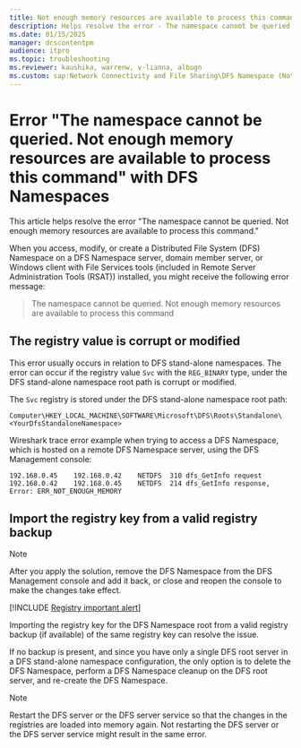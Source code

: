 ```yaml
---
title: Not enough memory resources are available to process this command error
description: Helps resolve the error - The namespace cannot be queried. Not enough memory resources are available to process this command.
ms.date: 01/15/2025
manager: dcscontentpm
audience: itpro
ms.topic: troubleshooting
ms.reviewer: kaushika, warrenw, v-lianna, albugn
ms.custom: sap:Network Connectivity and File Sharing\DFS Namespace (Not Replication), csstroubleshoot
---
```

# Error "The namespace cannot be queried. Not enough memory resources are available to process this command" with DFS Namespaces

This article helps resolve the error "The namespace cannot be queried. Not enough memory resources are available to process this command."

When you access, modify, or create a Distributed File System (DFS) Namespace on a DFS Namespace server, domain member server, or Windows client with File Services tools (included in Remote Server Administration Tools (RSAT)) installed, you might receive the following error message:

> The namespace cannot be queried. Not enough memory resources are available to process this command

## The registry value is corrupt or modified

This error usually occurs in relation to DFS stand-alone namespaces. The error can occur if the registry value `Svc` with the `REG_BINARY` type, under the DFS stand-alone namespace root path is corrupt or modified.

The `Svc` registry is stored under the DFS stand-alone namespace root path:

`Computer\HKEY_LOCAL_MACHINE\SOFTWARE\Microsoft\DFS\Roots\Standalone\<YourDfsStandaloneNamespace>`

Wireshark trace error example when trying to access a DFS Namespace, which is hosted on a remote DFS Namespace server, using the DFS Management console: 

```output
192.168.0.45	192.168.0.42	NETDFS	310	dfs_GetInfo request
192.168.0.42	192.168.0.45	NETDFS	214	dfs_GetInfo response, Error: ERR_NOT_ENOUGH_MEMORY
```

## Import the registry key from a valid registry backup

> [!NOTE]
> After you apply the solution, remove the DFS Namespace from the DFS Management console and add it back, or close and reopen the console to make the changes take effect.

[!INCLUDE [Registry important alert](../../includes/registry-important-alert.md)]

Importing the registry key for the DFS Namespace root from a valid registry backup (if available) of the same registry key can resolve the issue.

If no backup is present, and since you have only a single DFS root server in a DFS stand-alone namespace configuration, the only option is to delete the DFS Namespace, perform a DFS Namespace cleanup on the DFS root server, and re-create the DFS Namespace.

> [!NOTE]
> Restart the DFS server or the DFS server service so that the changes in the registries are loaded into memory again. Not restarting the DFS server or the DFS server service might result in the same error.
